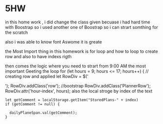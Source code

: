 # 5HW

in this home work , i did change the class given becuase i had hard time with Boostrap so i used
another one of Boostrap so i can strart somthing for the scratch 

also i was able to know font Aswome it is greate 

the Most Import thing in this homework is for loop and how to loop to create
row and also to have indexs rigth 

then comes the logic where you need to strart from 9:00 AM
the most important 
Geeting the loop 
 for (let hours = 9; hours <= 17; hours++) {
    // creating row and applied
    let RowDiv = $('<div>');
    RowDiv.addClass('row');  //bootstrap
    RowDiv.addClass('PlannerRow');
    RowDiv.attr('hour-index', hours);
 also the local stroge by index of the text 

    let getComment = localStorage.getItem("StoredPlans-" + index)
    if (getComment != null) {

      dailyPlaneSpan.val(getComment);
    }

